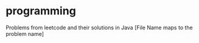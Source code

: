 # programming
Problems from leetcode and their solutions in Java [File Name maps to the problem name]
